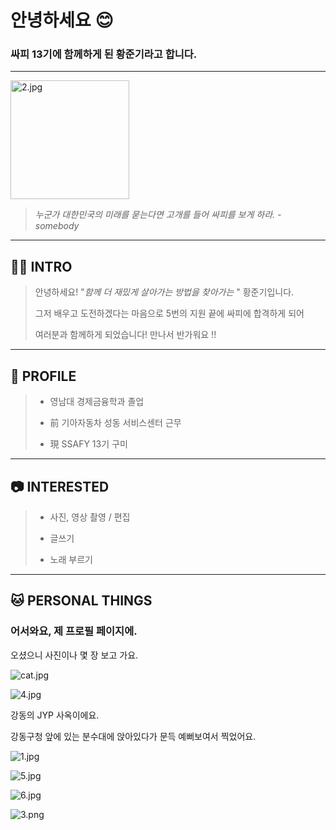 # 안녕하세요 :blush:

### 싸피 13기에 함께하게 된 황준기라고 합니다.

---

<img title="" src="file:///./img/2.jpg" alt="2.jpg" width="190" data-align="center">

> *누군가 대한민국의 미래를 묻는다면 고개를 들어 싸피를 보게 하라. - somebody*

---

## :raising_hand_man: INTRO

> 안녕하세요! "*함께 더 재밌게 살아가는 방법을 찾아가는* " 황준기입니다.
> 
> 그저 배우고 도전하겠다는 마음으로 5번의 지원 끝에 싸피에 합격하게 되어
> 
> 여러분과 함께하게 되었습니다! 만나서 반가워요 !!

---

## :blue_car:  PROFILE

> - 영남대 경제금융학과 졸업
> 
> - 前 기아자동차 성동 서비스센터 근무
> 
> - 現 SSAFY 13기 구미

---

## :camera: INTERESTED

> - 사진, 영상 촬영 / 편집
> 
> - 글쓰기
> 
> - 노래 부르기

---

## :cat: PERSONAL THINGS



### 어서와요, 제 프로필 페이지에.

오셨으니 사진이나 몇 장 보고 가요.



![cat.jpg](./img/cat.jpg)



![4.jpg](./img/4.jpg)



강동의 JYP 사옥이에요.

강동구청 앞에 있는 분수대에 앉아있다가 문득 예뻐보여서 찍었어요.





![1.jpg](./img/1.jpg)

![5.jpg](./img/5.jpg)



![6.jpg](./img/6.jpg)

![3.png](./img/3.png)
